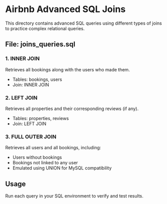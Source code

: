 # Airbnb Advanced SQL Joins

This directory contains advanced SQL queries using different types of joins to practice complex relational queries.
## File: joins_queries.sql
### 1. INNER JOIN
Retrieves all bookings along with the users who made them.
- Tables: bookings, users
- Join: INNER JOIN

### 2. LEFT JOIN
Retrieves all properties and their corresponding reviews (if any).
- Tables: properties, reviews
- Join: LEFT JOIN

### 3. FULL OUTER JOIN
Retrieves all users and all bookings, including:
- Users without bookings
- Bookings not linked to any user
- Emulated using UNION for MySQL compatibility
## Usage
Run each query in your SQL environment to verify and test results.
